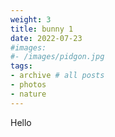 ```yaml
---
weight: 3
title: bunny 1
date: 2022-07-23
#images:
#- /images/pidgon.jpg
tags:
- archive # all posts
- photos
- nature
---
```

Hello